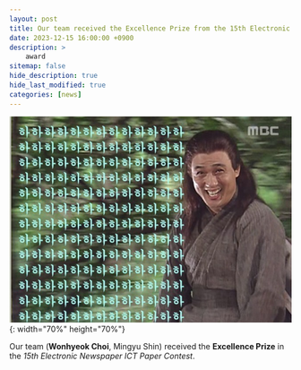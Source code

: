 ```yaml
---
layout: post
title: Our team received the Excellence Prize from the 15th Electronic Newspaper ICT Paper Contest!
date: 2023-12-15 16:00:00 +0900
description: >
    award
sitemap: false
hide_description: true
hide_last_modified: true
categories: [news]
---
```


<!-- good -->
![good](/assets/img/good.jpeg){: width="70%" height="70%"}

Our team (__Wonhyeok Choi__, Mingyu Shin) received the __Excellence Prize__ in the _15th Electronic Newspaper ICT Paper Contest_.
